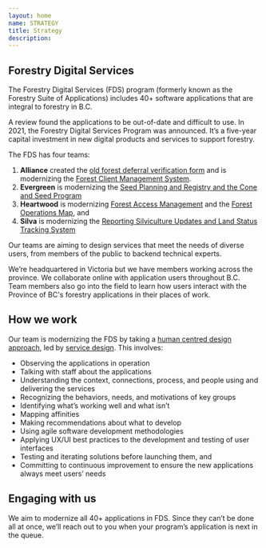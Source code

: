 ```yaml
---
layout: home
name: STRATEGY
title: Strategy
description:        
---
```


## Forestry Digital Services 

The Forestry Digital Services (FDS) program (formerly known as the Forestry Suite of Applications) includes 40+ software applications that are integral to forestry in B.C. 

A review found the applications to be out-of-date and difficult to use. In 2021, the Forestry Digital Services Program was announced. It’s a five-year capital investment in new digital products and services to support forestry. 

The FDS has four teams:
1. **Alliance** created the [old forest deferral verification form](./applications/oldgrowth.html) and is modernizing the [Forest Client Management System](./applications/client.html). 
2. **Evergreen** is modernizing the [Seed Planning and Registry and the Cone and Seed Program](./applications/spar.html) 
3. **Heartwood** is modernizing [Forest Access Management](./applications/fam.html) and the [Forest Operations Map](./applications/fom.html), and 
4. **Silva** is modernizing the [Reporting Silviculture Updates and Land Status Tracking System](./applications/results.html)

Our teams are aiming to design services that meet the needs of diverse users, from members of the public to backend technical experts. 

We’re headquartered in Victoria but we have members working across the province. We collaborate online with application users throughout B.C. Team members also go into the field to learn how users interact with the Province of BC's forestry applications in their places of work. 

## How we work

Our team is modernizing the FDS by taking a [human centred design approach](https://en.wikipedia.org/wiki/Human-centered_design), led by [service design](https://en.wikipedia.org/wiki/Service_design). 
 This involves:
 - Observing the applications in operation
 - Talking with staff about the applications 
 - Understanding the context, connections, process, and people using and delivering the services 
 - Recognizing the behaviors, needs, and motivations of key groups 
 - Identifying what’s working well and what isn’t 
 - Mapping affinities 
 - Making recommendations about what to develop 
 - Using agile software development methodologies 
 - Applying UX/UI best practices to the development and testing of user interfaces 
 - Testing and iterating solutions before launching them, and 
 - Committing to continuous improvement to ensure the new applications always meet users’ needs 

## Engaging with us
We aim to modernize all 40+ applications in FDS. Since they can’t be done all at once, we’ll reach out to you when your program’s application is next in the queue.
  
